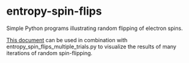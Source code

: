 # entropy-spin-flips
Simple Python programs illustrating random flipping of electron spins.

[This document](https://docs.google.com/spreadsheets/d/1kyEOiEdHiw6tjLVj4khQUXDmcmXZz4pYRmv69MY6kA4/edit?usp=sharing) can be used in combination with entropy_spin_flips_multiple_trials.py to visualize the results of many iterations of random spin-flipping.
